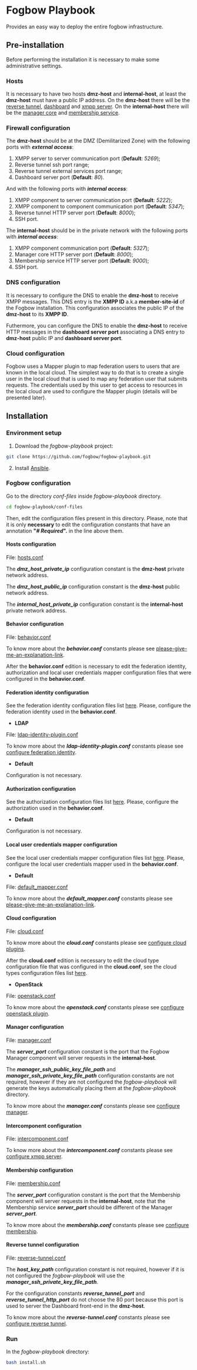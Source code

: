 Fogbow Playbook
==========
Provides an easy way to deploy the entire fogbow infrastructure.

## Pre-installation

Before performing the installation it is necessary to make some administrative settings.

### Hosts

It is necessary to have two hosts **dmz-host** and **internal-host**, at least the **dmz-host** must have a public IP address. On the **dmz-host** there will be the [reverse tunnel](https://github.com/fogbow/fogbow-reverse-tunnel), [dashboard](https://github.com/fogbow/fogbow-dashboard-core) and [xmpp server](https://prosody.im/doc/xmpp). On the **internal-host** there will be the [manager core](https://github.com/fogbow/fogbow-manager-core) and [membership service](https://github.com/fogbow/fogbow-membership-service).

### Firewall configuration

The **dmz-host** should be at the DMZ (Demilitarized Zone) with the following ports with ***external access***:

1. XMPP server to server communication port (**Default**: *5269*);
2. Reverse tunnel ssh port range;
3. Reverse tunnel external services port range;
4. Dashboard server port (**Default**: *80*).

And with the following ports with ***internal access***:

1. XMPP component to server communication port (**Default**: *5222*);
2. XMPP component to component communication port (**Default**: *5347*);
3. Reverse tunnel HTTP server port (**Default**: *8000*);
4. SSH port.

The **internal-host** should be in the private network with the following ports with ***internal access***:

1. XMPP component communication port (**Default**: *5327*);
2. Manager core HTTP server port (**Default**: *8000*);
3. Membership service HTTP server port (**Default**: *9000*);
4. SSH port.

### DNS configuration

It is necessary to configure the DNS to enable the **dmz-host** to receive XMPP messages. This DNS entry is the **XMPP ID** a.k.a **member-site-id** of the Fogbow installation. This configuration associates the public IP of the **dmz-host** to its **XMPP ID**.

Futhermore, you can configure the DNS to enable the **dmz-host** to receive HTTP messages in the **dashboard server port** associating a DNS entry to **dmz-host** public IP and **dashboard server port**.

### Cloud configuration

Fogbow uses a Mapper plugin to map federation users to users that are known in the local cloud. The simplest way to do that is to create a single user in the local cloud that is used to map any federation user that submits requests. The credentials used by this user to get access to resources in the local cloud are used to configure the Mapper plugin (details will be presented later).

## Installation

### Environment setup

1. Download the *fogbow-playbook* project:

```bash
git clone https://github.com/fogbow/fogbow-playbook.git
```

2. Install [Ansible](https://docs.ansible.com/ansible/latest/installation_guide/intro_installation.html).

### Fogbow configuration

Go to the directory *conf-files* inside *fogbow-playbook* directory.

```bash
cd fogbow-playbook/conf-files
```

Then, edit the configuration files present in this directory. Please, note that it is only **necessary** to edit the configuration constants that have an annotation **"*# Required*".** in the line above them.

#### Hosts configuration

File: [hosts.conf](conf-files/hosts.conf)

The ***dmz_host_private_ip*** configuration constant is the **dmz-host** private network address.

The ***dmz_host_public_ip*** configuration constant is the **dmz-host** public network address.

The ***internal_host_private_ip*** configuration constant is the **internal-host** private network address.

#### Behavior configuration

File: [behavior.conf](conf-files/behavior.conf)

To know more about the ***behavior.conf*** constants please see [please-give-me-an-explanation-link](http://www.fogbowcloud.org).

After the **behavior.conf** edition is necessary to edit the federation identity, authorization and local user credentials mapper configuration files that were configured in the **behavior.conf**.

#### Federation identity configuration

See the federation identity configuration files list [here](conf-files/behavior-plugins/federation-identity). Please, configure the federation identity used in the **behavior.conf**.

- **LDAP**

File: [ldap-identity-plugin.conf](conf-files/behavior-plugins/federation-identity/ldap-identity-plugin.conf)

To know more about the ***ldap-identity-plugin.conf*** constants please see [configure federation identity](https://github.com/fogbow/fogbowcloud.org/blob/master/content/pages/install-configure-fogbow-manager.md#--federation-indentity).

- **Default**

Configuration is not necessary.

#### Authorization configuration

See the authorization configuration files list [here](conf-files/behavior-plugins/authorization). Please, configure the authorization used in the **behavior.conf**.

- **Default**

Configuration is not necessary.

#### Local user credentials mapper configuration

See the local user credentials mapper configuration files list [here](conf-files/behavior-plugins/local-user-credentials-mapper). Please, configure the local user credentials mapper used in the **behavior.conf**.

- **Default**

File: [default_mapper.conf](conf-files/behavior-plugins/local-user-credentials-mapper/default_mapper.conf)

To know more about the ***default_mapper.conf*** constants please see [please-give-me-an-explanation-link](http://www.fogbowcloud.org).

#### Cloud configuration

File: [cloud.conf](conf-files/cloud.conf)

To know more about the ***cloud.conf*** constants please see [configure cloud plugins](https://github.com/fogbow/fogbowcloud.org/blob/master/content/pages/install-configure-fogbow-manager.md#--cloud-specific-plugins).

After the **cloud.conf** edition is necessary to edit the cloud type configuration file that was configured in the **cloud.conf**, see the cloud types configuration files list [here](conf-files/cloud-plugins).

- **OpenStack**

File: [openstack.conf](conf-files/cloud-plugins/openstack.conf)

To know more about the ***openstack.conf*** constants please see [configure openstack plugin](https://github.com/fogbow/fogbowcloud.org/blob/master/content/pages/install-configure-fogbow-manager.md#--cloud-specific-plugins).

#### Manager configuration

File: [manager.conf](conf-files/manager.conf)

The ***server_port*** configuration constant is the port that the Fogbow Manager component will server requests in the **internal-host**.

The ***manager_ssh_public_key_file_path*** and ***manager_ssh_private_key_file_path*** configuration constants are not required, however if they are not configured the *fogbow-playbook* will generate the keys automatically placing them at the *fogbow-playbook* directory.

To know more about the ***manager.conf*** constants please see [configure manager](https://github.com/fogbow/fogbowcloud.org/blob/master/content/pages/install-configure-fogbow-manager.md#configure).

#### Intercomponent configuration

File: [intercomponent.conf](conf-files/intercomponent.conf)

To know more about the ***intercomponent.conf*** constants please see [configure xmpp server](https://github.com/fogbow/fogbowcloud.org/blob/master/content/pages/install-configure-xmpp.md#configure).

#### Membership configuration

File: [membership.conf](conf-files/membership.conf)

The ***server_port*** configuration constant is the port that the Membership component will server requests in the **internal-host**, note that the Membership service ***server_port*** should be different of the Manager ***server_port***.

To know more about the ***membership.conf*** constants please see [configure membership](https://github.com/fogbow/fogbowcloud.org/blob/master/content/pages/install-configure-fogbow-rendezvous.md#configure).

#### Reverse tunnel configuration

File: [reverse-tunnel.conf](conf-files/reverse-tunnel.conf)

The ***host_key_path*** configuration constant is not required, however if it is not configured the *fogbow-playbook* will use the ***manager_ssh_private_key_file_path***.

For the configuration constants ***reverse_tunnel_port*** and ***reverse_tunnel_http_port*** do not choose the 80 port because this port is used to server the Dashboard front-end in the **dmz-host**.

To know more about the ***reverse-tunnel.conf*** constants please see [configure reverse tunnel](https://github.com/fogbow/fogbowcloud.org/blob/master/content/pages/install-configure-reverse-tunnel.md#configure).

### Run

In the *fogbow-playbook* directory:

```bash
bash install.sh
```
